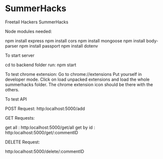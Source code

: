 # SummerHacks
Freetail Hackers SummerHacks

Node modules needed:

npm install express
npm install cors
npm install mongoose
npm install body-parser
npm install passport
npm install dotenv

To start server

cd to backend folder
run: npm start

To test chrome extension:
Go to chrome://extensions
Put yourself in developer mode.
Click on load unpacked extensions and load the whole summerhacks folder. 
The chrome extension icon should be there with the others.

To test API

POST Request: 
http:localhost:5000/add

GET Requests:

get all : http:localhost:5000/get/all
get by id : http:localhost:5000/get/:commentID

DELETE Request:

http:localhost:5000/delete/:commentID


